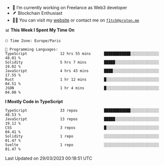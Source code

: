 - 🔭 I’m currently working on Freelance as Web3 developer
- 🪶 Blockchain Enthusiast
- 👨‍💻 You can visit my [website](https://f1tch.xyz) or contact me on [`f1tch@proton.me`](mailto:f1tch@proton.me)

<!--START_SECTION:waka-->
📊 **This Week I Spent My Time On** 

```text
🕑︎ Time Zone: Europe/Paris

💬 Programming Languages: 
TypeScript               12 hrs 55 mins      ████████████░░░░░░░░░░░░░   48.01 % 
Solidity                 5 hrs 7 mins        █████░░░░░░░░░░░░░░░░░░░░   19.02 % 
JavaScript               4 hrs 43 mins       ████░░░░░░░░░░░░░░░░░░░░░   17.55 % 
Rust                     1 hr 12 mins        █░░░░░░░░░░░░░░░░░░░░░░░░   04.51 % 
JSON                     1 hr 4 mins         █░░░░░░░░░░░░░░░░░░░░░░░░   04.00 % 
```

**I Mostly Code in TypeScript** 

```text
TypeScript               33 repos            ████████████░░░░░░░░░░░░░   48.53 % 
JavaScript               13 repos            █████░░░░░░░░░░░░░░░░░░░░   19.12 % 
CSS                      3 repos             █░░░░░░░░░░░░░░░░░░░░░░░░   04.41 % 
Solidity                 1 repo              ░░░░░░░░░░░░░░░░░░░░░░░░░   01.47 % 
Svelte                   1 repo              ░░░░░░░░░░░░░░░░░░░░░░░░░   01.47 % 
```




 Last Updated on 29/03/2023 00:18:51 UTC
<!--END_SECTION:waka-->
